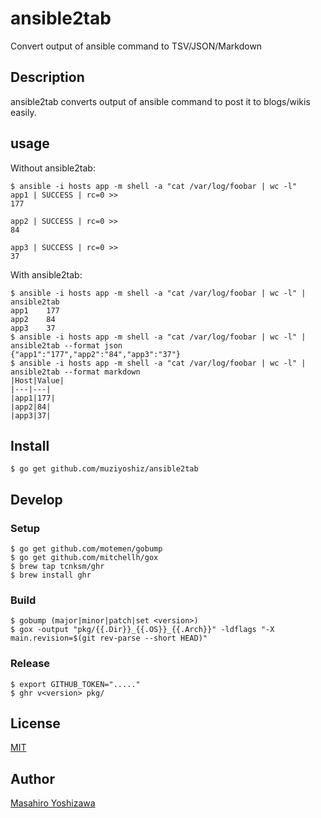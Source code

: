 # ansible2tab

Convert output of ansible command to TSV/JSON/Markdown

## Description

ansible2tab converts output of ansible command to post it to blogs/wikis easily.

## usage

Without ansible2tab:

```
$ ansible -i hosts app -m shell -a "cat /var/log/foobar | wc -l"
app1 | SUCCESS | rc=0 >>
177

app2 | SUCCESS | rc=0 >>
84

app3 | SUCCESS | rc=0 >>
37
```

With ansible2tab:

```
$ ansible -i hosts app -m shell -a "cat /var/log/foobar | wc -l" | ansible2tab
app1	177
app2	84
app3	37
$ ansible -i hosts app -m shell -a "cat /var/log/foobar | wc -l" | ansible2tab --format json
{"app1":"177","app2":"84","app3":"37"}
$ ansible -i hosts app -m shell -a "cat /var/log/foobar | wc -l" | ansible2tab --format markdown
|Host|Value|
|---|---|
|app1|177|
|app2|84|
|app3|37|
```

## Install

```
$ go get github.com/muziyoshiz/ansible2tab
```

## Develop

### Setup

```
$ go get github.com/motemen/gobump
$ go get github.com/mitchellh/gox
$ brew tap tcnksm/ghr
$ brew install ghr
```

### Build

```
$ gobump (major|minor|patch|set <version>)
$ gox -output "pkg/{{.Dir}}_{{.OS}}_{{.Arch}}" -ldflags "-X main.revision=$(git rev-parse --short HEAD)"
```

### Release

```
$ export GITHUB_TOKEN="....."
$ ghr v<version> pkg/
```

## License

[MIT](https://github.com/muziyoshiz/ansible2tab/blob/master/LICENCE)

## Author

[Masahiro Yoshizawa](https://github.com/muziyoshiz)
